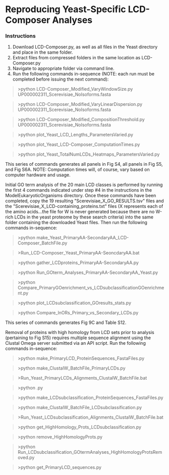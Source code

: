# Reproducing Yeast-Specific LCD-Composer Analyses

### Instructions
1. Download LCD-Composer.py, as well as all files in the Yeast directory and place in the same folder.
2. Extract files from compressed folders in the same location as LCD-Composer.py
4. Navigate to appropriate folder via command line.
5. Run the following commands in-sequence (NOTE: each run must be completed before issuing the next command):

>\>python LCD-Composer_Modified_VaryWindowSize.py UP000002311_Scerevisiae_NoIsoforms.fasta

>\>python LCD-Composer_Modified_VaryLinearDispersion.py UP000002311_Scerevisiae_NoIsoforms.fasta

>\>python LCD-Composer_Modified_CompositionThreshold.py UP000002311_Scerevisiae_NoIsoforms.fasta

>\>python plot_Yeast_LCD_Lengths_ParametersVaried.py

>\>python plot_Yeast_LCD-Composer_ComputationTimes.py

>\>python plot_Yeast_TotalNumLCDs_Heatmaps_ParametersVaried.py

This series of commands generates all panels in Fig S4, all panels in Fig S5, and Fig S6A. NOTE: Computation times will, of course, vary based on computer hardware and usage.

Initial GO term analysis of the 20 main LCD classes is performed by running the first 4 commands indicated under step #4 in the instructions in the ModelEukaryoticOrganisms directory. Once these commands have been completed, copy the 19 resulting "Scerevisiae_X_GO_RESULTS.tsv" files and the "Scerevisiae_X_LCD-containing_proteins.txt" files (X represents each of the amino acids...the file for W is never generated because there are no W-rich LCDs in the yeast proteome by these search criteria) into the same folder containing the downloaded Yeast files. Then run the following commands in-sequence:

>\>python make_Yeast_PrimaryAA-SecondaryAA_LCD-Composer_BatchFile.py

>\>Run_LCD-Composer_Yeast_PrimaryAA-SeoncdaryAA.bat

>\>python gather_LCDproteins_PrimaryAA-SecondaryAA.py

>\>python Run_GOterm_Analyses_PrimaryAA-SecondaryAA_Yeast.py

>\>python Compare_PrimaryGOenrichment_vs_LCDsubclassificationGOenrichment.py

>\>python plot_LCDsubclassification_GOresults_stats.py

>\>python Compare_lnORs_Primary_vs_Secondary_LCDs.py

This series of commands generates Fig 9C and Table S12.

Removal of proteins with high homology from LCD sets prior to analysis (pertaining to Fig S15) requires multiple sequence alignment using the Clustal Omega server submitted via an API script. Run the following commands in-sequence:

>\>python make_PrimaryLCD_ProteinSequences_FastaFiles.py

>\>python make_ClustalW_BatchFile_PrimaryLCDs.py

>\>Run_Yeast_PrimaryLCDs_Alignments_ClustalW_BatchFile.bat

>\>python .py

>\>python make_LCDsubclassification_ProteinSequences_FastaFiles.py

>\>python make_ClustalW_BatchFile_LCDsubclassification.py

>\>Run_Yeast_LCDsubclassification_Alignments_ClustalW_BatchFile.bat

>\>python get_HighHomology_Prots_LCDsubclassification.py

>\>python remove_HighHomologyProts.py

>\>python Run_LCDsubclassification_GOtermAnalyses_HighHomologyProtsRemoved.py

>\>python get_PrimaryLCD_sequences.py
